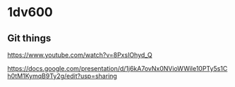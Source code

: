 # 1dv600


## Git things
https://www.youtube.com/watch?v=8PxsIOhyd_Q

https://docs.google.com/presentation/d/1j6kA7ovNx0NVioWWile10PTy5s1Ch0tM1KymqB9Ty2g/edit?usp=sharing
